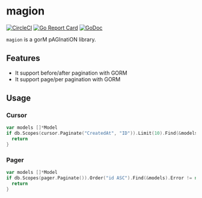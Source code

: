 magion
==========
[![CircleCI](https://circleci.com/gh/soranoba/magion.svg?style=svg&circle-token=977b6c270d30867fe12a0e65d34f8adbb3d7d7f2)](https://circleci.com/gh/soranoba/magion)
[![Go Report Card](https://goreportcard.com/badge/github.com/soranoba/magion)](https://goreportcard.com/report/github.com/soranoba/magion)
[![GoDoc](https://godoc.org/github.com/soranoba/magion?status.svg)](https://godoc.org/github.com/soranoba/magion)

`magion` is a gorM pAGInatiON library.

## Features

- It support before/after pagination with GORM
- It support page/per pagination with GORM

## Usage

### Cursor

```go
var models []*Model
if db.Scopes(cursor.Paginate("CreatedAt", "ID")).Limit(10).Find(&models).Error != nil {
  return
}
```

### Pager

```go
var models []*Model
if db.Scopes(pager.Paginate()).Order("id ASC").Find(&models).Error != nil {
  return
}
```
